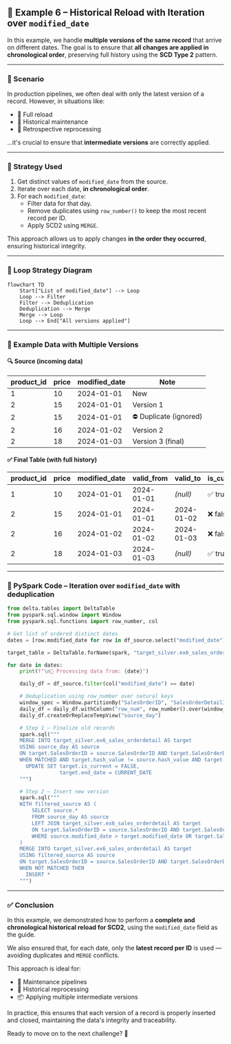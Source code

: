 ## 📘 Example 6 – Historical Reload with Iteration over `modified_date`

In this example, we handle **multiple versions of the same record** that arrive on different dates. The goal is to ensure that **all changes are applied in chronological order**, preserving full history using the **SCD Type 2** pattern.

---

### 🧠 Scenario

In production pipelines, we often deal with only the latest version of a record. However, in situations like:

- 🔁 Full reload
- 🧼 Historical maintenance
- 🔄 Retrospective reprocessing

...it's crucial to ensure that **intermediate versions** are correctly applied.

---

### 🎯 Strategy Used

1. Get distinct values of `modified_date` from the source.
2. Iterate over each date, **in chronological order**.
3. For each `modified_date`:
   - Filter data for that day.
   - Remove duplicates using `row_number()` to keep the most recent record per ID.
   - Apply SCD2 using `MERGE`.

This approach allows us to apply changes **in the order they occurred**, ensuring historical integrity.

---

### 🔁 Loop Strategy Diagram

```mermaid
flowchart TD
    Start["List of modified_date"] --> Loop
    Loop --> Filter
    Filter --> Deduplication
    Deduplication --> Merge
    Merge --> Loop
    Loop --> End["All versions applied"]
```

---

### 🔢 Example Data with Multiple Versions

#### 🔍 Source (incoming data)

| product_id | price | modified_date     | Note                              |
|------------|-------|-------------------|-----------------------------------|
| 1          | 10    | 2024-01-01        | New                               |
| 2          | 15    | 2024-01-01        | Version 1                         |
| 2          | 15    | 2024-01-01        | ⛔️ Duplicate (ignored)            |
| 2          | 16    | 2024-01-02        | Version 2                         |
| 2          | 18    | 2024-01-03        | Version 3 (final)                 |

#### ✅ Final Table (with full history)

| product_id | price | modified_date     | valid_from       | valid_to         | is_current |
|------------|-------|-------------------|------------------|------------------|------------|
| 1          | 10    | 2024-01-01        | 2024-01-01       | *(null)*         | ✅ true     |
| 2          | 15    | 2024-01-01        | 2024-01-01       | 2024-01-02       | ❌ false    |
| 2          | 16    | 2024-01-02        | 2024-01-02       | 2024-01-03       | ❌ false    |
| 2          | 18    | 2024-01-03        | 2024-01-03       | *(null)*         | ✅ true     |

---

### 🧪 PySpark Code – Iteration over `modified_date` with deduplication

```python
from delta.tables import DeltaTable
from pyspark.sql.window import Window
from pyspark.sql.functions import row_number, col

# Get list of ordered distinct dates
dates = [row.modified_date for row in df_source.select("modified_date").distinct().orderBy("modified_date").collect()]

target_table = DeltaTable.forName(spark, "target_silver.ex6_sales_orderdetail")

for date in dates:
    print(f"\n🔁 Processing data from: {date}")

    daily_df = df_source.filter(col("modified_date") == date)

    # Deduplication using row_number over natural keys
    window_spec = Window.partitionBy("SalesOrderID", "SalesOrderDetailID").orderBy(col("modified_date").desc())
    daily_df = daily_df.withColumn("row_num", row_number().over(window_spec)).filter("row_num = 1").drop("row_num")
    daily_df.createOrReplaceTempView("source_day")

    # Step 1 – Finalize old records
    spark.sql("""
    MERGE INTO target_silver.ex6_sales_orderdetail AS target
    USING source_day AS source
    ON target.SalesOrderID = source.SalesOrderID AND target.SalesOrderDetailID = source.SalesOrderDetailID
    WHEN MATCHED AND target.hash_value != source.hash_value AND target.is_current = TRUE AND source.modified_date > target.modified_date THEN
      UPDATE SET target.is_current = FALSE,
                 target.end_date = CURRENT_DATE
    """)

    # Step 2 – Insert new version
    spark.sql("""
    WITH filtered_source AS (
        SELECT source.*
        FROM source_day AS source
        LEFT JOIN target_silver.ex6_sales_orderdetail AS target
        ON target.SalesOrderID = source.SalesOrderID AND target.SalesOrderDetailID = source.SalesOrderDetailID
        WHERE source.modified_date > target.modified_date OR target.SalesOrderID IS NULL
    )
    MERGE INTO target_silver.ex6_sales_orderdetail AS target
    USING filtered_source AS source
    ON target.SalesOrderID = source.SalesOrderID AND target.SalesOrderDetailID = source.SalesOrderDetailID AND target.hash_value = source.hash_value
    WHEN NOT MATCHED THEN
      INSERT *
    """)
```

---

### ✅ Conclusion

In this example, we demonstrated how to perform a **complete and chronological historical reload for SCD2**, using the `modified_date` field as the guide.

We also ensured that, for each date, only the **latest record per ID** is used — avoiding duplicates and `MERGE` conflicts.

This approach is ideal for:

- 🧹 Maintenance pipelines
- 🔁 Historical reprocessing
- 📦 Applying multiple intermediate versions

In practice, this ensures that each version of a record is properly inserted and closed, maintaining the data's integrity and traceability.

Ready to move on to the next challenge? 🚀

